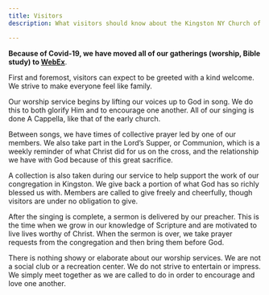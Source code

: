 ```yaml
---
title: Visitors
description: What visitors should know about the Kingston NY Church of Christ

---
```

**Because of Covid-19, we have moved all of our gatherings (worship, Bible study) to [WebEx](https://schuylersignor.my.webex.com/meet/babbootoo)**.

First and foremost, visitors can expect to be greeted with a kind welcome. We strive to make everyone feel like family.

Our worship service begins by lifting our voices up to God in song. We do this to both glorify Him and to encourage one another. All of our singing is done A Cappella, like that of the early church.

Between songs, we have times of collective prayer led by one of our members. We also take part in the Lord’s Supper, or Communion, which is a weekly reminder of what Christ did for us on the cross, and the relationship we have with God because of this great sacrifice.

A collection is also taken during our service to help support the work of our congregation in Kingston. We give back a portion of what God has so richly blessed us with. Members are called to give freely and cheerfully, though visitors are under no obligation to give.

After the singing is complete, a sermon is delivered by our preacher. This is the time when we grow in our knowledge of Scripture and are motivated to live lives worthy of Christ. When the sermon is over, we take prayer requests from the congregation and then bring them before God.

There is nothing showy or elaborate about our worship services. We are not a social club or a recreation center. We do not strive to entertain or impress. We simply meet together as we are called to do in order to encourage and love one another.

